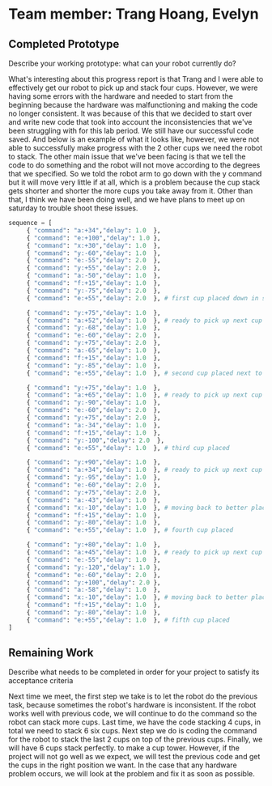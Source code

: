 # Team member: Trang Hoang, Evelyn

## Completed Prototype

Describe your working prototype: what can your robot currently do?

What's interesting about this progress report is that Trang and I were able to effectively get our robot to pick up and stack four cups. However, we were having some errors with the hardware and needed to start from the beginning because the hardware was malfunctioning and making the code no longer consistent. It was because of this that we decided to start over and write new code that took into account the inconsistencies that we've been struggling with for this lab period. We still have our successful code saved. And below is an example of what it looks like, however, we were not able to successfully make progress with the 2 other cups we need the robot to stack. The other main issue that we've been facing is that we tell the code to do something and the robot will not move according to the degrees that we specified. So we told the robot arm to go down with the y command but it will move very little if at all, which is a problem because the cup stack gets shorter and shorter the more cups you take away from it. Other than that, I think we have been doing well, and we have plans to meet up on saturday to trouble shoot these issues.

```python
sequence = [
     { "command": "a:+34","delay": 1.0  },
     { "command": "e:+100","delay": 1.0 },
     { "command": "x:+30","delay": 1.0  },
     { "command": "y:-60","delay": 1.0  },
     { "command": "e:-55","delay": 2.0  },
     { "command": "y:+55","delay": 2.0  },
     { "command": "a:-50","delay": 1.0  },
     { "command": "f:+15","delay": 1.0  },
     { "command": "y:-75","delay": 2.0  },
     { "command": "e:+55","delay": 2.0  }, # first cup placed down in stack position 1

     { "command": "y:+75","delay": 1.0  },
     { "command": "a:+52","delay": 1.0  }, # ready to pick up next cup
     { "command": "y:-68","delay": 1.0  },
     { "command": "e:-60","delay": 2.0  }, 
     { "command": "y:+75","delay": 2.0  },
     { "command": "a:-65","delay": 1.0  },
     { "command": "f:+15","delay": 1.0  },
     { "command": "y:-85","delay": 1.0  },
     { "command": "e:+55","delay": 1.0  }, # second cup placed next to first

     { "command": "y:+75","delay": 1.0  },
     { "command": "a:+65","delay": 1.0  }, # ready to pick up next cup
     { "command": "y:-90","delay": 1.0  },
     { "command": "e:-60","delay": 2.0  }, 
     { "command": "y:+75","delay": 2.0  },
     { "command": "a:-34","delay": 1.0  },
     { "command": "f:+15","delay": 1.0  },
     { "command": "y:-100","delay": 2.0  },
     { "command": "e:+55","delay": 1.0  }, # third cup placed

     { "command": "y:+90","delay": 1.0  },
     { "command": "a:+34","delay": 1.0  }, # ready to pick up next cup
     { "command": "y:-95","delay": 1.0  },
     { "command": "e:-60","delay": 2.0  }, 
     { "command": "y:+75","delay": 2.0  },
     { "command": "a:-43","delay": 1.0  },
     { "command": "x:-10","delay": 1.0  }, # moving back to better place the fourth cup
     { "command": "f:+15","delay": 1.0  },
     { "command": "y:-80","delay": 1.0  },
     { "command": "e:+55","delay": 1.0  }, # fourth cup placed

     { "command": "y:+80","delay": 1.0  },
     { "command": "a:+45","delay": 1.0  }, # ready to pick up next cup
     { "command": "e:-55","delay": 1.0  },
     { "command": "y:-120","delay": 1.0 },
     { "command": "e:-60","delay": 2.0  }, 
     { "command": "y:+100","delay": 2.0 },
     { "command": "a:-58","delay": 1.0  },
     { "command": "x:-10","delay": 1.0  }, # moving back to better place the fourth cup
     { "command": "f:+15","delay": 1.0  },
     { "command": "y:-80","delay": 1.0  },
     { "command": "e:+55","delay": 1.0  }, # fifth cup placed
]
```

## Remaining Work

Describe what needs to be completed in order for your project to satisfy its acceptance criteria

Next time we meet, the first step we take is to let the robot do the previous task, because sometimes the robot's hardware is inconsistent. If the robot works well with previous code, we will continue to do the command so the robot can stack more cups. Last time, we have the code stacking 4 cups, in total we need to stack 6 six cups. Next step we do is coding the command for the robot to stack the last 2 cups on top of the previous cups. Finally, we will have 6 cups stack perfectly. to make a cup tower. However, if the project will not go well as we expect, we will test the previous code and get the cups in the right position we want. In the case that any hardware problem occurs, we will look at the problem and fix it as soon as possible.